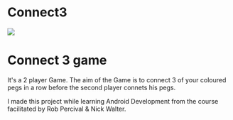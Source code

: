 # Connect3
![](https://img.poki.com/cdn-cgi/image/quality=78,width=600,height=600,fit=cover,g=0.5x0.5,f=auto/85535e05d1f130b16751c8308cfbb19b.png)

# Connect 3 game

It's a 2 player Game.
The aim of the Game is to connect 3 of your coloured pegs in a row before the second player connets his pegs. 

I made this project while learning Android Development from the course facilitated by Rob Percival & Nick Walter.
